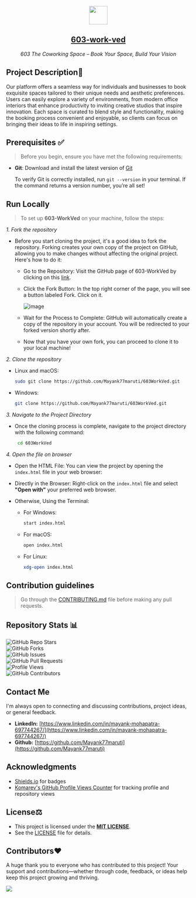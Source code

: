 <div align="center">
   <img src="assets/images/603logo (1).avif" height="50">
   <h2 align="center"><a href="https://603-work-ved.vercel.app/">603-work-ved</a></h2>
 <i>603 The Coworking Space – Book Your Space, Build Your Vision</i>
</div>

## Project Description📝
Our platform offers a seamless way for individuals and businesses to book exquisite spaces tailored to their unique needs and aesthetic preferences. Users can easily explore a variety of environments, from modern office interiors that enhance productivity to inviting creative studios that inspire innovation. Each space is curated to blend style and functionality, making the booking process convenient and enjoyable, so clients can focus on bringing their ideas to life in inspiring settings.

## Prerequisites ✅
> Before you begin, ensure you have met the following requirements:

- **Git**: Download and install the latest version of [Git](https://git-scm.com/downloads "Download Git") <br>

  To verify Git is correctly installed, run `git --version` in your terminal. If the command returns a version number, you’re all set!

## Run Locally

> To set up **603-WorkVed** on your machine, follow the steps:

  *1. Fork the repository*
  * Before you start cloning the project, it's a good idea to fork the repository. Forking creates your own copy of the project on GitHub, allowing you to make         changes without affecting the original project. Here's how to do it:
    
    * Go to the Repository: Visit the GitHub page of 603-WorkVed by clicking on this [link](https://github.com/Mayank77maruti/603WorkVed).
    * Click the Fork Button: In the top right corner of the page, you will see a button labeled Fork. Click on it.
      
      ![image](https://github.com/user-attachments/assets/ca8a368f-64bf-457a-b20a-7c01572ebf15)

    * Wait for the Process to Complete: GitHub will automatically create a copy of the repository in your account. You will be redirected to your forked version         shortly after.
    * Now that you have your own fork, you can proceed to clone it to your local machine!

  *2. Clone the repository*
  * Linux and macOS:

    ```bash
    sudo git clone https://github.com/Mayank77maruti/603WorkVed.git
    ```

  * Windows:

    ```bash
    git clone https://github.com/Mayank77maruti/603WorkVed.git
    ```

 *3. Navigate to the Project Directory*
  * Once the cloning process is complete, navigate to the project directory with the following command:
   
     ```bash
      cd 603WorkVed
     ```
  *4. Open the file on browser*
  * Open the HTML File: You can view the project by opening the `index.html` file in your web browser:
    
  * Directly in the Browser: Right-click on the `index.html` file and select **"Open with"** your preferred web browser.
    
  * Otherwise, Using the Terminal:
    
      * For Windows:
        ```bash
        start index.html
        ```
        
      * For macOS:
        ```bash
        open index.html
        ```
        
      * For Linux:
        ```bash
        xdg-open index.html
        ```

    
## Contribution guidelines
> Go through the [CONTRIBUTING.md](./CONTRIBUTING.md) file before making any pull requests.

## Repository Stats 📊

![GitHub Repo Stars](https://img.shields.io/github/stars/Mayank77maruti/603WorkVed?style=social) <br>
![GitHub Forks](https://img.shields.io/github/forks/Mayank77maruti/603WorkVed?style=social) <br>
![GitHub Issues](https://img.shields.io/github/issues/Mayank77maruti/603WorkVed) <br>
![GitHub Pull Requests](https://img.shields.io/github/issues-pr/Mayank77maruti/603WorkVed) <br>
![Profile Views](https://komarev.com/ghpvc/?username=Mayank77maruti&color=blue) <br>
![GitHub Contributors](https://img.shields.io/github/contributors/Mayank77maruti/603WorkVed) <br>

## Contact Me

I'm always open to connecting and discussing contributions, project ideas, or general feedback. 
- **LinkedIn:** [https://www.linkedin.com/in/mayank-mohapatra-697744267/](https://www.linkedin.com/in/mayank-mohapatra-697744267/)
- **Github:** [https://github.com/Mayank77maruti](https://github.com/Mayank77maruti)

## Acknowledgments

- [Shields.io](https://shields.io/) for badges
- [Komarev's GitHub Profile Views Counter](https://komarev.com/ghpvc/) for tracking profile and repository views
  
## License⚖️
- This project is licensed under the [**MIT LICENSE**](https://choosealicense.com/licenses/mit/).
- See the [LICENSE](./LICENSE) file for details.

## Contributors❤️

A huge thank you to everyone who has contributed to this project! Your support and contributions—whether through code, feedback, or ideas help keep this project growing and thriving.

 <a href = "https://github.com/Mayank77maruti/603WorkVed/graphs/contributors">
   <img src = "https://contrib.rocks/image?repo=Mayank77maruti/603WorkVed"/>
 </a>


